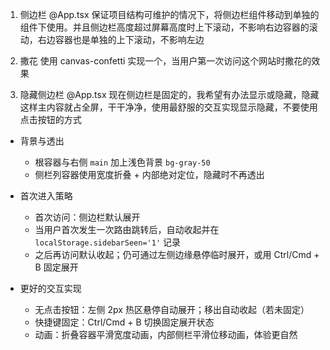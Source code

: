 1. 侧边栏
@App.tsx 保证项目结构可维护的情况下，将侧边栏组件移动到单独的组件下使用。并且侧边栏高度超过屏幕高度时上下滚动，不影响右边容器的滚动，右边容器也是单独的上下滚动，不影响左边


2. 撒花
使用 canvas-confetti 实现一个，当用户第一次访问这个网站时撒花的效果


3. 隐藏侧边栏
@App.tsx 现在侧边栏是固定的，我希望有办法显示或隐藏，隐藏这样主内容就占全屏，干干净净，使用最舒服的交互实现显示隐藏，不要使用点击按钮的方式
- 背景与透出
  - 根容器与右侧 `main` 加上浅色背景 `bg-gray-50`
  - 侧栏列容器使用宽度折叠 + 内部绝对定位，隐藏时不再透出

- 首次进入策略
  - 首次访问：侧边栏默认展开
  - 当用户首次发生一次路由跳转后，自动收起并在 `localStorage.sidebarSeen='1'` 记录
  - 之后再访问默认收起；仍可通过左侧边缘悬停临时展开，或用 Ctrl/Cmd + B 固定展开

- 更好的交互实现
  - 无点击按钮：左侧 2px 热区悬停自动展开；移出自动收起（若未固定）
  - 快捷键固定：Ctrl/Cmd + B 切换固定展开状态
  - 动画：折叠容器平滑宽度动画，内部侧栏平滑位移动画，体验更自然



